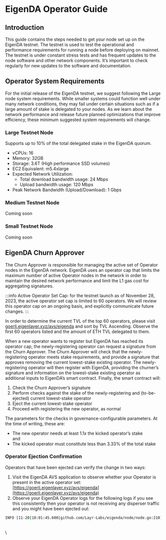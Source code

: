 # EigenDA Operator Guide

## Introduction

This guide contains the steps needed to get your node set up on the EigenDA testnet. The testnet is used to test the operational and performance requirements for running a node before deploying on mainnet. The testnet is under constant stress tests and has frequent updates to the node software and other network components. It’s important to check regularly for new updates to the software and documentation.

## Operator System Requirements

For the initial release of the EigenDA testnet, we suggest following the Large node system requirements. While smaller systems could function well under many network conditions, they may fail under certain situations such as if a large amount of stake is delegated to your nodes. As we learn about the network performance and release future planned optimizations that improve efficiency, these minimum suggested system requirements will change.

### Large Testnet Node

Supports up to 10% of the total delegated stake in the EigenDA quorum.

- vCPUs: 16
- Memory: 32GB
- Storage: 3.6T (High performance SSD volumes)
- EC2 Equivalent: m5.4xlarge
- Expected Network Utilization:
  - Total download bandwidth usage: 24 Mbps
  - Upload bandwidth usage: 120 Mbps
- Peak Network Bandwidth (Upload/Download): 1 Gbps

### Medium Testnet Node

Coming soon

### Small Testnet Node

Coming soon

## EigenDA Churn Approver

The Churn Approver is responsible for managing the active set of Operator nodes in the EigenDA network. EigenDA uses an operator cap that limits the maximum number of active Operator nodes in the network in order to maintain the desired network performance and limit the L1 gas cost for aggregating signatures.

:::info
Active Operator Set Cap: for the testnet launch as of November 28, 2023, the active operator set cap is limited to 60 operators. We will review this operator cap on an ongoing basis, and explicitly communicate future changes.
:::

In order to determine the current TVL of the top 60 operators, please visit [goerli.eigenlayer.xyz/avs/eigenda](https://goerli.eigenlayer.xyz/avs/eigenda) and sort by TVL Ascending. Observe the first 60 operators listed and the amount of ETH TVL delegated to them.

When a new operator wants to register but EigenDA has reached its operator cap, the newly-registering operator can request a signature from the Churn Approver. The Churn Approver will check that the newly-registering operator meets stake requirements, and provide a signature that approves removing the current lowest-stake existing operator. The newly-registering operator will then register with EigenDA, providing the churner’s signature and information on the lowest-stake existing operator as additional inputs to EigenDA’s smart contract. Finally, the smart contract will:

1. Check the Churn Approver’s signature
2. Perform checks against the stake of the newly-registering and (to-be-ejected) current lowest-stake operator
3. Eject the current lowest-stake operator&#x20;
4. Proceed with registering the new operator, as normal

The parameters for the checks in governance-configurable parameters. At the time of writing, these are:

- The new operator needs at least 1.1x the kicked operator’s stake\
  and
- The kicked operator must constitute less than 3.33% of the total stake

### **Operator Ejection Confirmation**

Operators that have been ejected can verify the change in two ways:

1. Visit the EigenDA AVS application to observe whether your Operator is present in the active operator set: [https://goerli.eigenlayer.xyz/avs/eigenda](https://goerli.eigenlayer.xyz/avs/eigenda)
2. Observe your EigenDA Operator logs for the following logs if you see this consistently then your operator is not receiving any disperser traffic and you might have been ejected out:

```bash
INFO [11-20|18:01:45.600|github.com/Layr-Labs/eigenda/node/node.go:210]             GC cycle deleted                         "num batches"=0 caller=node.go:210
```

\
\
